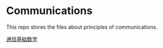 # Communications
This repo stores the files about principles of communications.

[通信基础数学](https://mahsh.github.io/Communications/通信基础数学.pdf)
